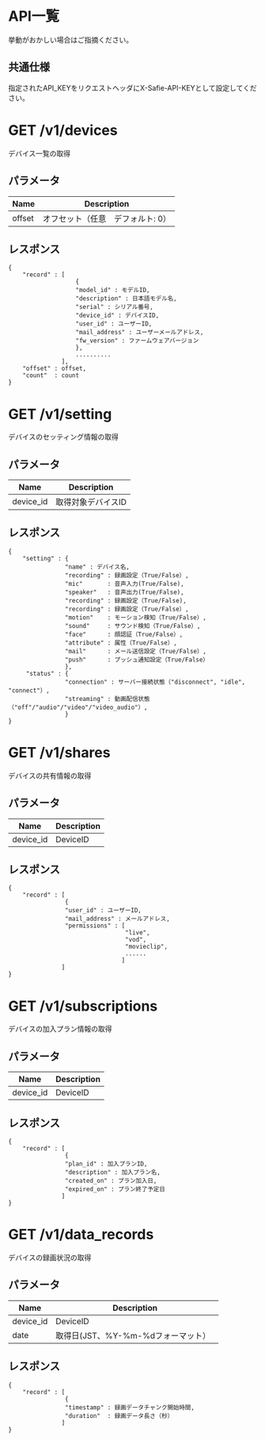 # API一覧

挙動がおかしい場合はご指摘ください。

## 共通仕様

指定されたAPI_KEYをリクエストヘッダにX-Safie-API-KEYとして設定してください。


# GET /v1/devices

デバイス一覧の取得

## パラメータ

| Name   | Description                   |
|--------|-------------------------------|
| offset | オフセット（任意　デフォルト: 0）  |

## レスポンス
```
{
    "record" : [
                   {
                   "model_id" : モデルID,
                   "description" : 日本語モデル名,
                   "serial" : シリアル番号,
                   "device_id" : デバイスID,
                   "user_id" : ユーザーID,
                   "mail_address" : ユーザーメールアドレス,
                   "fw_version" : ファームウェアバージョン
                   },
                   ..........
               ],
    "offset" : offset,
    "count"  : count
}
```



# GET /v1/setting

デバイスのセッティング情報の取得

## パラメータ

| Name      | Description                   |
|-----------|-------------------------------|
| device_id | 取得対象デバイスID              |

## レスポンス
```
{
    "setting" : {
                "name" : デバイス名,
                "recording" : 録画設定（True/False）,
                "mic"       : 音声入力(True/False),
                "speaker"   : 音声出力(True/False),
                "recording" : 録画設定（True/False),
                "recording" : 録画設定（True/False）,
                "motion"    : モーション検知（True/False）,
                "sound"     : サウンド検知（True/False）,
                "face"      : 顔認証（True/False）,
                "attribute" : 属性（True/False）,
                "mail"      : メール送信設定（True/False）,
                "push"      : プッシュ通知設定（True/False）
                },
     "status" : {
                "connection" : サーバー接続状態（"disconnect", "idle", "connect"）,
                "streaming" : 動画配信状態（"off"/"audio"/"video"/"video_audio"）,
                }
}
```

# GET /v1/shares

デバイスの共有情報の取得

## パラメータ

| Name      | Description                   |
|-----------|-------------------------------|
| device_id | DeviceID                      |

## レスポンス
```
{
    "record" : [
                {
                "user_id" : ユーザーID,
                "mail_address" : メールアドレス,
                "permissions" : [
                                 "live",
                                 "vod",
                                 "movieclip",
                                 ......
                                ]
               ]
}
```

# GET /v1/subscriptions

デバイスの加入プラン情報の取得

## パラメータ

| Name      | Description                   |
|-----------|-------------------------------|
| device_id | DeviceID                      |

## レスポンス
```
{
    "record" : [
                {
                "plan_id" : 加入プランID,
                "description" : 加入プラン名,
                "created_on" : プラン加入日,
                "expired_on" : プラン終了予定日
               ]
}
```


# GET /v1/data_records

デバイスの録画状況の取得

## パラメータ

| Name      | Description                   |
|-----------|-------------------------------|
| device_id | DeviceID                      |
| date      | 取得日(JST、%Y-%m-%dフォーマット）　|

## レスポンス
```
{
    "record" : [
                {
                "timestamp" : 録画データチャンク開始時間,
                "duration"  : 録画データ長さ（秒）
               ]
}
```
